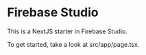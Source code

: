 # Firebase Studio

This is a NextJS starter in Firebase Studio.

To get started, take a look at src/app/page.tsx.

<!-- Triggering new deployment -->
